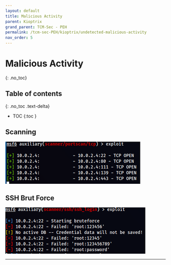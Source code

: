 ```yaml
---
layout: default
title: Malicious Activity
parent: Kioptrix
grand_parent: TCM-Sec - PEH
permalink: /tcm-sec-PEH/kioptrix/undetected-malicious-activity
nav_order: 5
---
```


# Malicious Activity <!-- markdownlint-disable-line MD025 MD022 -->
{: .no_toc}

## Table of contents <!-- markdownlint-disable-line MD022 -->
{: .no_toc .text-delta}

- TOC
{:toc }

## Scanning

![port scanning](../../assets/TCM-Sec/Kioptrix/portscan.png)

## SSH Brut Force

![ssh brute force](../../assets/TCM-Sec/Kioptrix/ssh%20brute%20force.png)

---
